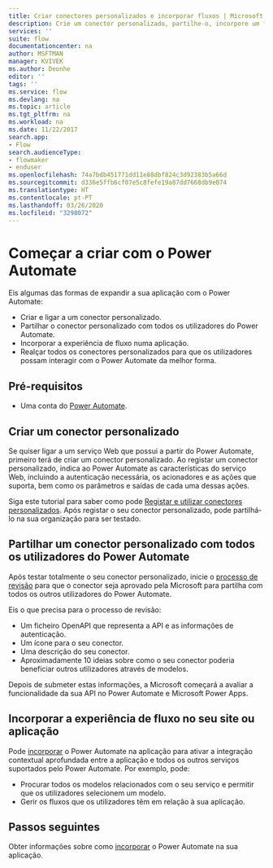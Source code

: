 ```yaml
---
title: Criar conectores personalizados e incorporar fluxos | Microsoft Docs
description: Crie um conector personalizado, partilhe-o, incorpore um fluxo e muito mais.
services: ''
suite: flow
documentationcenter: na
author: MSFTMAN
manager: KVIVEK
ms.author: Deonhe
editor: ''
tags: ''
ms.service: flow
ms.devlang: na
ms.topic: article
ms.tgt_pltfrm: na
ms.workload: na
ms.date: 11/22/2017
search.app:
- Flow
search.audienceType:
- flowmaker
- enduser
ms.openlocfilehash: 74a7bdb451771dd11e88dbf824c3d92383b5a66d
ms.sourcegitcommit: d336e5ffb6cf07e5c8fefe19a87dd7668db9e074
ms.translationtype: HT
ms.contentlocale: pt-PT
ms.lasthandoff: 03/26/2020
ms.locfileid: "3298072"
---
```

# <a name="start-to-build-with-power-automate"></a>Começar a criar com o Power Automate


Eis algumas das formas de expandir a sua aplicação com o Power Automate:

* Criar e ligar a um conector personalizado.
* Partilhar o conector personalizado com todos os utilizadores do Power Automate.
* Incorporar a experiência de fluxo numa aplicação.
* Realçar todos os conectores personalizados para que os utilizadores possam interagir com o Power Automate da melhor forma.

## <a name="prerequisites"></a>Pré-requisitos

* Uma conta do [Power Automate](https://flow.microsoft.com).

## <a name="create-a-custom-connector"></a>Criar um conector personalizado

Se quiser ligar a um serviço Web que possui a partir do Power Automate, primeiro terá de criar um conector personalizado. Ao registar um conector personalizado, indica ao Power Automate as características do serviço Web, incluindo a autenticação necessária, os acionadores e as ações que suporta, bem como os parâmetros e saídas de cada uma dessas ações.

Siga este tutorial para saber como pode [Registar e utilizar conectores personalizados](https://powerapps.microsoft.com/tutorials/register-custom-api/). Após registar o seu conector personalizado, pode partilhá-lo na sua organização para ser testado.

## <a name="share-a-custom-connector-with-all-power-automate-users"></a>Partilhar um conector personalizado com todos os utilizadores do Power Automate

Após testar totalmente o seu conector personalizado, inicie o [processo de revisão](https://flow.microsoft.com/blog/calling-all-saas-apps-now-you-can-build-your-own-connector-for-flow-and-logic-apps/) para que o conector seja aprovado pela Microsoft para partilha com todos os outros utilizadores do Power Automate.

Eis o que precisa para o processo de revisão:

* Um ficheiro OpenAPI que representa a API e as informações de autenticação.
* Um ícone para o seu conector.
* Uma descrição do seu conector.
* Aproximadamente 10 ideias sobre como o seu conector poderia beneficiar outros utilizadores através de modelos.

Depois de submeter estas informações, a Microsoft começará a avaliar a funcionalidade da sua API no Power Automate e Microsoft Power Apps.

## <a name="embed-the-flow-experience-into-your-website-or-app"></a>Incorporar a experiência de fluxo no seu site ou aplicação

Pode [incorporar](developer/embed-flow-dev.md) o Power Automate  na aplicação para ativar a integração contextual aprofundada entre a aplicação e todos os outros serviços suportados pelo Power Automate. Por exemplo, pode:

* Procurar todos os modelos relacionados com o seu serviço e permitir que os utilizadores selecionem um modelo.
* Gerir os fluxos que os utilizadores têm em relação à sua aplicação.

## <a name="next-steps"></a>Passos seguintes

Obter informações sobre como [incorporar](developer/embed-flow-dev.md) o Power Automate na sua aplicação.
